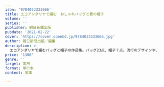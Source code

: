 ```yaml
---
isbn: '9784023333666'
title: エコアンダリヤで編む　おしゃれバッグと夏の帽子
volume: ''
series: ''
publisher: 朝日新聞出版
pubdate: '2021-02-22'
cover: 'https://cover.openbd.jp/9784023333666.jpg'
author: 朝日新聞出版／編集
description: >-
  エコアンダリヤで編むバッグと帽子の作品集。バッグ23点、帽子７点。流行のデザインや、編み地や構造の面白さを意識し、バリエーション豊かに掲載。初心者にもわかりやすく編み方ポイントをプロセス写真で紹介。
price: '1300'
genre: ''
target: 実用
format: 単行本
content: 家事

---
```

